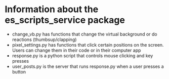 # Information about the es_scripts_service package

- change_vb.py has functions that change the virtual background or do reactions (thumbsup/clapping)
- pixel_settings.py has functions that click certain positions on the screen. Users can change them in their code or in their computer app
- response.py is a python script that controls mouse clicking and key presses
- user_posts.py is the server that runs response.py when a user presses a button